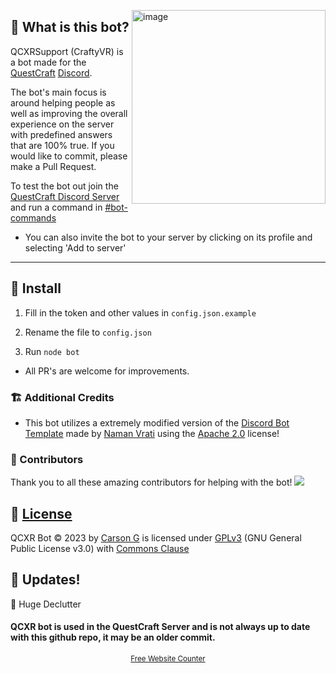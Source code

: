 <p>
  <img align="right" width="310" alt="image" src="https://github.com/Cartrigger/QCXRSupport/assets/92249532/55dc86a0-b65c-4128-ba1d-b18a5b2df563">
</p>

## 🤔 What is this bot?

QCXRSupport (CraftyVR) is a bot made for
the [QuestCraft](https://questcraft.org) [Discord](discord.gg/questcraft).

The bot's main focus is around helping people as well as improving the overall experience on the server with predefined answers that are 100% true.
If you would like to commit, please make a Pull Request.

To test the bot out join the [QuestCraft Discord Server](https://discord.gg/questcraft) and run a command
in [#bot-commands](https://discord.com/channels/820767484042018829/953383695908216843)

- You can also invite the bot to your server by clicking on its profile and selecting 'Add to server'

---

## 💾 Install

1. Fill in the token and other values in ``config.json.example``

2. Rename the file to ``config.json``

3. Run ``node bot``

- All PR's are welcome for improvements.

### 🏗️ Additional Credits

- This bot utilizes a extremely modified version of the [Discord Bot Template](https://github.com/NamVr/DiscordBot-Template) made
  by [Naman Vrati](https://github.com/NamVr) using the [Apache 2.0](https://www.apache.org/licenses/LICENSE-2.0) license! 

### 🧩 Contributors

Thank you to all these amazing contributors for helping with the bot!
<a href="https://github.com/Cartrigger/QCXRSoonBot/graphs/contributors">
<img src="https://contrib.rocks/image?repo=Cartrigger/QCXRSoonBot" />
</a>

## 📝 [License](LICENSE)

QCXR Bot © 2023 by [Carson G](https://github.com/Cartrigger) is licensed
under [GPLv3](https://www.gnu.org/licenses/gpl-3.0.en.html) (GNU General Public License v3.0) with [Commons Clause](https://commonsclause.com)

## 🔄 Updates!

🔄 Huge Declutter

#### QCXR bot is used in the QuestCraft Server and is not always up to date with this github repo, it may be an older commit.

<div align='center'><a href='https://www.websitecounterfree.com'><img src='https://www.websitecounterfree.com/c.php?d=9&id=58944&s=40' border='0' alt=''></a><br / ><small><a href='https://www.websitecounterfree.com' title="Free Website Counter">Free Website Counter</a></small></div>
